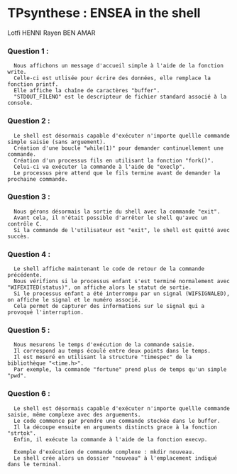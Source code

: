 # TPsynthese : ENSEA in the shell

Lotfi HENNI
Rayen BEN AMAR

### Question 1 : 
      Nous affichons un message d'accueil simple à l'aide de la fonction write. 
      Celle-ci est utlisée pour écrire des données, elle remplace la fonction printf.
      Elle affiche la chaîne de caractères "buffer".
      "STDOUT_FILENO" est le descripteur de fichier standard associé à la console.


### Question 2 : 
      Le shell est désormais capable d'exécuter n'importe quellle commande simple saisie (sans arguement).
      Création d'une boucle "while(1)" pour demander continuellement une commande.
      Création d'un processus fils en utilisant la fonction "fork()".  
      Celui-ci va exécuter la commande à l'aide de "execlp".
      Le processus père attend que le fils termine avant de demander la prochaine commande.


### Question 3 : 
      Nous gérons désormais la sortie du shell avec la commande "exit".
      Avant cela, il n'était possible d'arrêter le shell qu'avec un contrôle C.
      Si la commande de l'utilisateur est "exit", le shell est quitté avec succès.


### Question 4 : 
      Le shell affiche maintenant le code de retour de la commande précédente.
      Nous vérifions si le processus enfant s'est terminé normalement avec "WIFEXITED(status)", on affiche alors le statut de sortie.
      Si le processus enfant a été interrompu par un signal (WIFSIGNALED), on affiche le signal et le numéro associé. 
      Cela permet de capturer des informations sur le signal qui a provoqué l'interruption.


### Question 5 : 
      Nous mesurons le temps d'exécution de la commande saisie.
      Il correspond au temps écoulé entre deux points dans le temps.
      Il est mesuré en utilisant la structure "timespec" de la bibliothèque "<time.h>".
      Par exemple, la commande "fortune" prend plus de temps qu'un simple "pwd".


### Question 6 : 
      Le shell est désormais capable d'exécuter n'importe quellle commande saisie, même complexe avec des arguements.
      Le code commence par prendre une commande stockée dans le buffer.
      Il la découpe ensuite en arguments distincts grace à la fonction "strtok".
      Enfin, il exécute la commande à l'aide de la fonction execvp. 
      
      Exemple d'exécution de commande complexe : mkdir nouveau.
      Le shell crée alors un dossier "nouveau" à l'emplacement indiqué dans le terminal.


